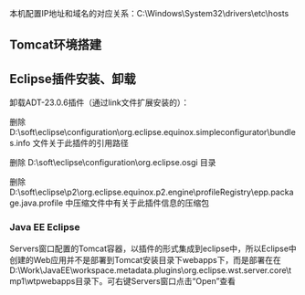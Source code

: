 本机配置IP地址和域名的对应关系：C:\Windows\System32\drivers\etc\hosts

## Tomcat环境搭建 ##



## Eclipse插件安装、卸载 ##
卸载ADT-23.0.6插件（通过link文件扩展安装的）：

删除 D:\soft\eclipse\configuration\org.eclipse.equinox.simpleconfigurator\bundles.info 文件关于此插件的引用路径

删除 D:\soft\eclipse\configuration\org.eclipse.osgi 目录

删除 D:\soft\eclipse\p2\org.eclipse.equinox.p2.engine\profileRegistry\epp.package.java.profile 中压缩文件中有关于此插件信息的压缩包

### Java EE Eclipse ###
Servers窗口配置的Tomcat容器，以插件的形式集成到eclipse中，所以Eclipse中创建的Web应用并不是部署到Tomcat安装目录下webapps下，而是部署在在D:\Work\JavaEE\workspace\.metadata\.plugins\org.eclipse.wst.server.core\tmp1\wtpwebapps目录下。可右键Servers窗口点击“Open”查看
